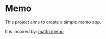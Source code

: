 # Memo

This project aims to create a simple memo app.

It is inspired by:
[mattn memo](https://github.com/mattn/memo)


